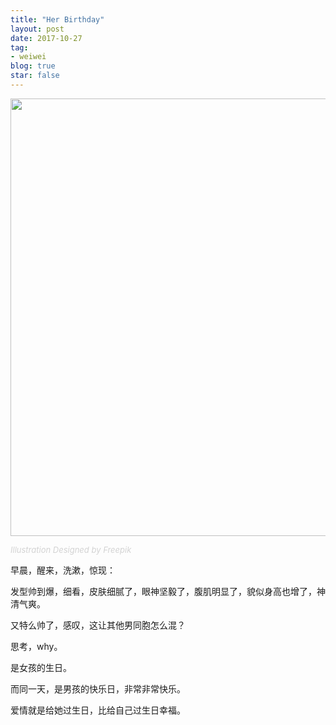```yaml
---
title: "Her Birthday"
layout: post
date: 2017-10-27
tag:
- weiwei
blog: true
star: false
---
```


<img src="{{ site.url }}/assets/images/bday.svg" style="width: 700px; display:block; margin: 0 auto;" />

<a class="link-to-author"
   style="
          font-style: italic;
          text-decoration: none;
          color: lightgray;
          font-size: 13px;
         "
href="http://www.freepik.com">Illustration Designed by Freepik</a>

早晨，醒来，洗漱，惊现： <br />

发型帅到爆，细看，皮肤细腻了，眼神坚毅了，腹肌明显了，貌似身高也增了，神清气爽。<br />

又特么帅了，感叹，这让其他男同胞怎么混？<br />

思考，why。<br />

是女孩的生日。<br />

而同一天，是男孩的快乐日，非常非常快乐。<br />

爱情就是给她过生日，比给自己过生日幸福。<br />
